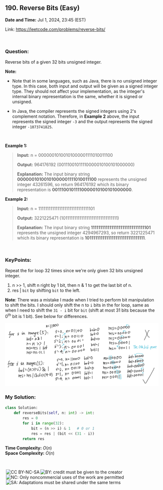 ## 190. Reverse Bits (Easy)
**Date and Time:** Jul 1, 2024, 23:45 (EST)

Link: https://leetcode.com/problems/reverse-bits/

<br>

### Question:
Reverse bits of a given 32 bits unsigned integer.

**Note:**

* Note that in some languages, such as Java, there is no unsigned integer type. In this case, both input and output will be given as a signed integer type. They should not affect your implementation, as the integer's internal binary representation is the same, whether it is signed or unsigned.

* In Java, the compiler represents the signed integers using 2's complement notation. Therefore, in **Example 2** above, the input represents the signed integer `-3` and the output represents the signed integer `-1073741825`.

<br>

**Example 1:**
> **Input:** n = 00000010100101000001111010011100
> 
> **Output:**    964176192 (00111001011110000010100101000000)
>
> **Explanation:** The input binary string **00000010100101000001111010011100** represents the unsigned integer 43261596, so return 964176192 which its binary representation is **00111001011110000010100101000000**.

**Example 2:**
> **Input:** n = 11111111111111111111111111111101
> 
> **Output:**   3221225471 (10111111111111111111111111111111)
>
> **Explanation:** The input binary string **11111111111111111111111111111101** represents the unsigned integer 4294967293, so return 3221225471 which its binary representation is **10111111111111111111111111111111**.

<br>

### KeyPoints: 
Repeat the for loop 32 times since we're only given 32 bits unsigned integer. 
1. n >> 1, shift n right by 1 bit, then n & 1 to get the last bit of n. 
2. res | `bit` by shifting `bit` to the left.

**Note**: There was a mistake I made when I tried to perform bit manipulation to shift the bits. I should only shift the n to `i` bits in the for loop, same as when I need to shift the `31 - i` bit for `bit` (shift at most 31 bits because the $0^\text{th}$ bit is 1 bit). See below for differences.

<img src="../images/190.png" width=800>

<br>

### My Solution:
```python
class Solution:
    def reverseBits(self, n: int) -> int:
        res = 0
        for i in range(32):
            bit = (n >> i) & 1   # 0 or 1
            res = res | (bit << (31 - i))
        return res
```
**Time Complexity:** $O(n)$ <br>
**Space Complexity:** $O(n)$

<br>

<img style="height:22px!important;margin-left:3px;vertical-align:text-bottom;" src="https://mirrors.creativecommons.org/presskit/icons/cc.svg?ref=chooser-v1" alt="CC BY-NC-SA" title="CC BY-NC-SA"><img style="height:22px!important;margin-left:3px;vertical-align:text-bottom;" src="https://mirrors.creativecommons.org/presskit/icons/by.svg?ref=chooser-v1" alt="BY: credit must be given to the creator" title="BY: credit must be given to the creator"><img style="height:22px!important;margin-left:3px;vertical-align:text-bottom;" src="https://mirrors.creativecommons.org/presskit/icons/nc.svg?ref=chooser-v1" alt="NC: Only noncommercial uses of the work are permitted" title="NC: Only noncommercial uses of the work are permitted"><img style="height:22px!important;margin-left:3px;vertical-align:text-bottom;" src="https://mirrors.creativecommons.org/presskit/icons/sa.svg?ref=chooser-v1" alt="SA: Adaptations must be shared under the same terms" title="SA: Adaptations must be shared under the same terms">